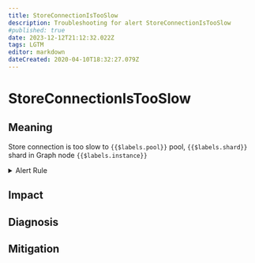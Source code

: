 ```yaml
---
title: StoreConnectionIsTooSlow
description: Troubleshooting for alert StoreConnectionIsTooSlow
#published: true
date: 2023-12-12T21:12:32.022Z
tags: LGTM
editor: markdown
dateCreated: 2020-04-10T18:32:27.079Z
---
```


# StoreConnectionIsTooSlow

## Meaning
[//]: # "Short paragraph that explains what the alert means"
Store connection is too slow to `{{$labels.pool}}` pool, `{{$labels.shard}}` shard in Graph node `{{$labels.instance}}`

<details>
  <summary>Alert Rule</summary>

  ```yaml
alert: StoreConnectionIsTooSlow
expr: store_connection_wait_time_ms > 10
for: 0m
labels:
    severity: warning
annotations:
    summary: Store connection is too slow (instance {{ $labels.instance }})
    description: |-
        Store connection is too slow to `{{$labels.pool}}` pool, `{{$labels.shard}}` shard in Graph node `{{$labels.instance}}`
          VALUE = {{ $value }}
          LABELS = {{ $labels }}
    runbook: https://github.com/srerun/prometheus-alerts/content/runbooks/StoreConnectionIsTooSlow

  ```
</details>


## Impact
[//]: # "What could / will happen if the alert is not addressed"



## Diagnosis
[//]: # "Steps to take to identify the cause of the problem"



## Mitigation
[//]: # "The steps necessary to resolve the alert"
